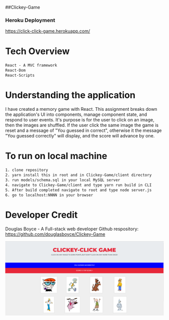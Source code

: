 ##Clickey-Game

### Heroku Deployment
https://click-click-game.herokuapp.com/

 # Tech Overview
    React - A MVC framework
    React-Dom
    React-Scripts

# Understanding the application
I have created a memory game with React. This assignment breaks down the application's UI into components, manage component state, and respond to user events. It's purpose is for the user to click on an image, then the images are shuffled. If the user click the same image the game is reset and a message of "You guessed in correct", otherwise it the message "You guessed correctly" will display, and the score will advance by one.

# To run on local machine

    1. clone repository
    2. yarn install this in root and in Clickey-Game/client directory
    3. run models/schema.sql in your local MySQL server
    4. navigate to Clickey-Game/client and type yarn run build in CLI
    5. After build completed navigate to root and type node server.js
    6. go to localhost:NNNN in your browser

# Developer Credit
Douglas Boyce - A Full-stack web developer
Github respository: https://github.com/douglasboyce/Clickey-Game

![Click-Game](/images/screen-shot.png)